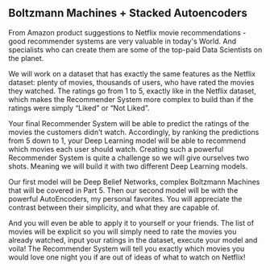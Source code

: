 ## Boltzmann Machines + Stacked Autoencoders  

From Amazon product suggestions to Netflix movie recommendations - good recommender systems are very valuable in today's World. And specialists who can create them are some of the top-paid Data Scientists on the planet.  

We will work on a dataset that has exactly the same features as the Netflix dataset: plenty of movies, thousands of users, who have rated the movies they watched. The ratings go from 1 to 5, exactly like in the Netflix dataset, which makes the Recommender System more complex to build than if the ratings were simply “Liked” or “Not Liked”.   

Your final Recommender System will be able to predict the ratings of the movies the customers didn’t watch. Accordingly, by ranking the predictions from 5 down to 1, your Deep Learning model will be able to recommend which movies each user should watch. Creating such a powerful Recommender System is quite a challenge so we will give ourselves two shots. Meaning we will build it with two different Deep Learning models.  

Our first model will be Deep Belief Networks, complex Boltzmann Machines that will be covered in Part 5. Then our second model will be with the powerful AutoEncoders, my personal favorites. You will appreciate the contrast between their simplicity, and what they are capable of.  

And you will even be able to apply it to yourself or your friends. The list of movies will be explicit so you will simply need to rate the movies you already watched, input your ratings in the dataset, execute your model and voila! The Recommender System will tell you exactly which movies you would love one night you if are out of ideas of what to watch on Netflix!  
